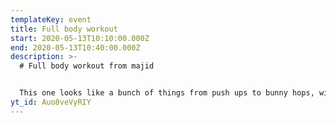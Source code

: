 ```yaml
---
templateKey: event
title: Full body workout
start: 2020-05-13T10:10:00.000Z
end: 2020-05-13T10:40:00.000Z
description: >-
  # Full body workout from majid


  This one looks like a bunch of things from push ups to bunny hops, with little breaks and lots of shoulder work by the looks of things.
yt_id: Auo8veVyRIY
---
```

